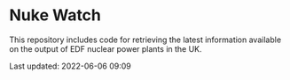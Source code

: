 # Nuke Watch

This repository includes code for retrieving the latest information available on the output of EDF nuclear power plants in the UK.

Last updated: 2022-06-06 09:09